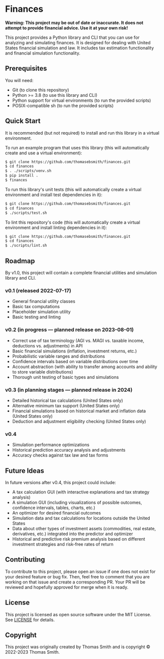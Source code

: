 # Finances
**Warning: This project may be out of date or inaccurate. It does not attempt
to provide financial advice. Use it at your own risk!**

This project provides a Python library and CLI that you can use for analyzing
and simulating finances. It is designed for dealing with United States financial
simulation and law. It includes tax estimation functionality and financial
simulation functionality.

## Prerequisites
You will need:
- Git (to clone this repository)
- Python >= 3.8 (to use this library and CLI)
- Python support for virtual environments (to run the provided scripts)
- POSIX-compatible sh (to run the provided scripts)

## Quick Start
It is recommended (but not required) to install and run this library in a
virtual environment.

To run an example program that uses this library (this will automatically
create and use a virtual environment):
```sh
$ git clone https://github.com/thomasebsmith/finances.git
$ cd finances
$ . ./scripts/venv.sh
$ pip install .
$ finances
```

To run this library's unit tests (this will automatically create a virtual
environment and install test dependencies in it):
```sh
$ git clone https://github.com/thomasebsmith/finances.git
$ cd finances
$ ./scripts/test.sh
```

To lint this repository's code (this will automatically create a virtual
environment and install linting dependencies in it):
```sh
$ git clone https://github.com/thomasebsmith/finances.git
$ cd finances
$ ./scripts/lint.sh
```

## Roadmap
By v1.0, this project will contain a complete financial utilities and
simulation library and CLI.

### v0.1 (released 2022-07-17)
- General financial utility classes
- Basic tax computations
- Placeholder simulation utility
- Basic testing and linting

### v0.2 (in progress — planned release on 2023-08-01)
- Correct use of tax terminology (AGI vs. MAGI vs. taxable income, deductions
  vs. adjustments) in API
- Basic financial simulations (inflation, investment returns, etc.)
- Probabilistic variable ranges and distributions
- Confidence intervals based on variable distributions over time
- Account abstraction (with ability to transfer among accounts and ability to
  store variable distributions)
- Thorough unit testing of basic types and simulations

### v0.3 (in planning stages — planned release in 2024)
- Detailed historical tax calculations (United States only)
- Alternative minimum tax support (United States only)
- Financial simulations based on historical market and inflation data (United
  States only)
- Deduction and adjustment eligibility checking (United States only)

### v0.4
- Simulation performance optimizations
- Historical prediction accuracy analysis and adjustments
- Accuracy checks against tax law and tax forms

## Future Ideas
In future versions after v0.4, this project could include:
- A tax calculation GUI (with interactive explanations and tax strategy
  analysis)
- A simulation GUI (including visualizations of possible outcomes, confidence
  intervals, tables, charts, etc.)
- An optimizer for desired financial outcomes
- Simulation data and tax calculations for locations outside the United States
- Data about other types of investment assets (commodities, real estate,
  derivatives, etc.) integrated into the predictor and optimizer
- Historical and predictive risk premium analysis based on different investment
  strategies and risk-free rates of return

## Contributing
To contribute to this project, please open an issue if one does not exist for
your desired feature or bug fix. Then, feel free to comment that you are working
on that issue and create a corresponding PR. Your PR will be reviewed and
hopefully approved for merge when it is ready.

## License
This project is licensed as open source software under the MIT License. See
[LICENSE](./LICENSE) for details.

## Copyright
This project was originally created by Thomas Smith and is copyright © 2022-2023
Thomas Smith.
